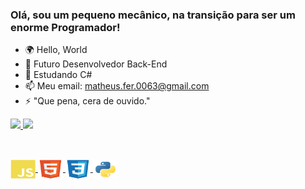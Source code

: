 ### Olá, sou um pequeno mecânico, na transição para ser um enorme Programador!

- 🌍 Hello, World
- 🔭 Futuro Desenvolvedor Back-End
- 🌱 Estudando C#
- 📫 Meu email: matheus.fer.0063@gmail.com
- ⚡ "Que pena, cera de ouvido."

 <div>
  <a href="https://github.com/matheus-0063">
  <img height="140em" src="https://github-readme-stats.vercel.app/api?username=matheus-0063&show_icons=true&theme=dark&include_all_commits=true&count_private=true"/>
  <img height="120em" src="https://github-readme-stats.vercel.app/api/top-langs/?username=matheus-0063&layout=compact&langs_count=7&theme=dark"/>
</div>
  
  ##
  
  <div style="display: inline_block"><br>
  <img align="center" alt="Matheus-Js" height="30" width="40" src="https://raw.githubusercontent.com/devicons/devicon/master/icons/javascript/javascript-plain.svg">
  <img align="center" alt="Matheus-HTML" height="30" width="40" src="https://raw.githubusercontent.com/devicons/devicon/master/icons/html5/html5-original.svg">
  <img align="center" alt="Matheus-CSS" height="30" width="40" src="https://raw.githubusercontent.com/devicons/devicon/master/icons/css3/css3-original.svg">
  <img align="center" alt="Matheus-Python" height="30" width="40" src="https://raw.githubusercontent.com/devicons/devicon/master/icons/python/python-original.svg">
</div>
 
  ##
